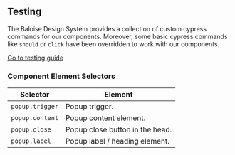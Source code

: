 ## Testing

The Baloise Design System provides a collection of custom cypress commands for our components. Moreover, some basic cypress commands like `should` or `click` have been overridden to work with our components.

<a class="button is-primary" href="../?path=/docs/development-testing--page">Go to testing guide</a>

<!-- START: human documentation -->



<!-- END: human documentation -->


### Component Element Selectors

| Selector        | Element                         |
| --------------- | ------------------------------- |
| `popup.trigger` | Popup trigger.                  |
| `popup.content` | Popup content element.          |
| `popup.close`   | Popup close button in the head. |
| `popup.label`   | Popup label / heading element.  |

